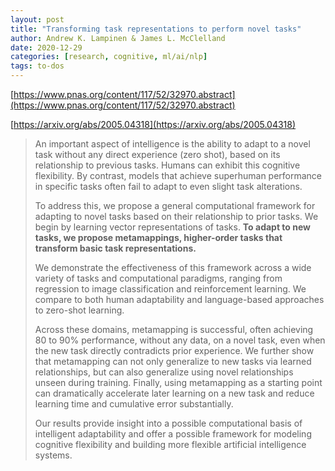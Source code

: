 ```yaml
---
layout: post
title: "Transforming task representations to perform novel tasks"
author: Andrew K. Lampinen & James L. McClelland
date: 2020-12-29
categories: [research, cognitive, ml/ai/nlp]
tags: to-dos
---
```


[https://www.pnas.org/content/117/52/32970.abstract](https://www.pnas.org/content/117/52/32970.abstract)

[https://arxiv.org/abs/2005.04318](https://arxiv.org/abs/2005.04318)

> An important aspect of intelligence is the ability to adapt to a novel task without any direct experience (zero shot), based on its relationship to previous tasks. Humans can exhibit this cognitive flexibility. By contrast, models that achieve superhuman performance in specific tasks often fail to adapt to even slight task alterations. 
>
> To address this, we propose a general computational framework for adapting to novel tasks based on their relationship to prior tasks. We begin by learning vector representations of tasks. **To adapt to new tasks, we propose metamappings, higher-order tasks that transform basic task representations.** 
>
> We demonstrate the effectiveness of this framework across a wide variety of tasks and computational paradigms, ranging from regression to image classification and reinforcement learning. We compare to both human adaptability and language-based approaches to zero-shot learning. 
>
> Across these domains, metamapping is successful, often achieving 80 to 90% performance, without any data, on a novel task, even when the new task directly contradicts prior experience. We further show that metamapping can not only generalize to new tasks via learned relationships, but can also generalize using novel relationships unseen during training. Finally, using metamapping as a starting point can dramatically accelerate later learning on a new task and reduce learning time and cumulative error substantially. 
>
> Our results provide insight into a possible computational basis of intelligent adaptability and offer a possible framework for modeling cognitive flexibility and building more flexible artificial intelligence systems.

